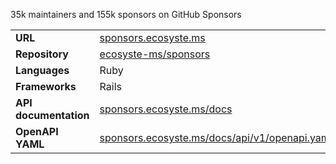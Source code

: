 ---
---

35k maintainers and 155k sponsors on GitHub Sponsors

|||
|-|-|
|**URL**|[sponsors.ecosyste.ms](https://sponsors.ecosyste.ms)|
|**Repository**|[ecosyste-ms/sponsors](https://github.com/ecosyste-ms/sponsors)|
|**Languages**|Ruby|
|**Frameworks**|Rails|
|**API documentation**|[sponsors.ecosyste.ms/docs](https://sponsors.ecosyste.ms/docs/index.html)|
|**OpenAPI YAML**|[sponsors.ecosyste.ms/docs/api/v1/openapi.yaml](https://sponsors.ecosyste.ms/docs/api/v1/openapi.yaml)|
